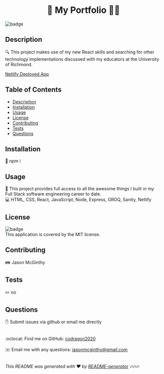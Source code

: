 
  <h1 align="center">👋 My Portfolio 👨‍💻</h1>

  ![badge](https://img.shields.io/badge/license-MIT-brightgreen)<br />

  ## Description
🔍 This project makes use of my new React skills and searching for other technology implementations discussed with my educators at the University of Richmond.

   [Netlify Deployed App](https://jmcginthyportfolio.netlify.app)

  ## Table of Contents
  - [Description](#description)
  - [Installation](#installation)
  - [Usage](#usage)
  - [License](#license)
  - [Contributing](#contributing)
  - [Tests](#tests)
  - [Questions](#questions)

  ## Installation
  💾 npm i

  ## Usage
  📌 This project provides full access to all the awesome things I built in my Full Stack software engineering career to date.
  <br />
  💻 HTML, CSS, React, JavaScript, Node, Express, GROQ, Sanity, Netlify

  ## License
  ![badge](https://img.shields.io/badge/license-MIT-brightgreen)
  <br />
  This application is covered by the MIT license. 

  ## Contributing
  👪 Jason McGinthy

  ## Tests
  ✏️ no

  ## Questions
  ✋ Submit issues via github or email me directly
  <br />
  <br />

  :octocat: Find me on GitHub: [codragon2020](https://github.com/codragon2020)
  <br />
  <br />
  ✉️ Email me with any questions: jasonmcginthy@gmail.com
  <br />
  <br />

  _This README was generated with ❤️ by [README-generator](https://github.com/codragon2020/readme_generator) 🔥🔥🔥_

